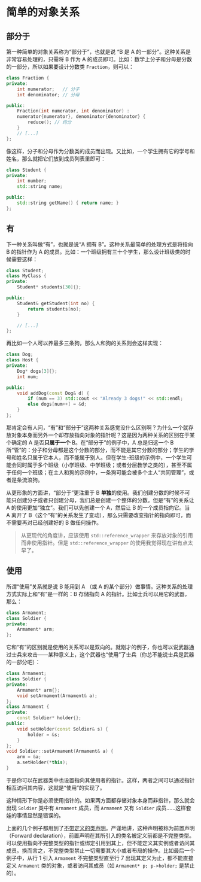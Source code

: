 # 简单的对象关系

## 部分于

第一种简单的对象关系称为“部分于”，也就是说 “B 是 A 的一部分”。这种关系是非常容易处理的，只需将 B 作为 A 的成员即可。比如：数学上分子和分母是分数的一部分，所以如果要设计分数类 `Fraction`，则可以：
```cpp
class Fraction {
private:
    int numerator;   // 分子
    int denominator; // 分母

public:
    Fraction(int numerator, int denominator) :
    numerator{numerator}, denominator{denominator} {
        reduce(); // 约分
    }
    // [...]
};
```
像这样，分子和分母作为分数类的成员而出现。又比如，一个学生拥有它的学号和姓名，那么就把它们放到成员列表里即可：
```cpp
class Student {
private:
    int number;
    std::string name;

public:
    std::string getName() { return name; }
};
```

## 有

下一种关系叫做“有”，也就是说“A 拥有 B”。这种关系最简单的处理方式是将指向 B 的指针作为 A 的成员。比如：一个班级拥有三十个学生，那么设计班级类的时候需要这样：
```cpp
class Student;
class MyClass {
private:
    Student* students[30]{};

public:
    Student& getStudent(int no) {
        return students[no];
    }

    // [...]
};
```

再比如一个人可以养最多三条狗，那么人和狗的关系则会这样实现：
```cpp
class Dog;
class Host {
private:
    Dog* dogs[3]{};
    int num;

public:
    void addDog(const Dog& d) {
        if (num == 3) std::cout << "Already 3 dogs!" << std::endl;
        else dogs[num++] = &d;
    }
};
```

那肯定会有人问，“有”和“部分于”这两种关系感觉没什么区别啊？为什么一个就存放对象本身而另外一个却存放指向对象的指针呢？这是因为两种关系的区别在于某个确定的 A 是否**只属于一个** B。在“部分于”的例子中，A 总是归这一个 B 所“管”的：分子和分母都是这个分数的部分，而不能是其它分数的部分；学生的学号和姓名只属于它本人，而不能属于别人。但在学生-班级的示例中，一个学生可能会同时属于多个班级（小学班级、中学班级；或者分层教学之类的），甚至不属于任何一个班级；在主人和狗的示例中，一条狗可能会被多个主人“共同管理”，或者是条流浪狗。

从更形象的方面讲，“部分于”更注重于 B **单独**的使用。我们创建分数的时候不可能只创建分子或者只创建分母，我们总是创建一个整体的分数。但是“有”的关系让 A 的使用更加“独立”。我们可以先创建一个 A，然后让 B 的一个成员指向它。当 A 离开了 B（这个“有”的关系发生了变动），那么只需要改变指针的指向即可，而不需要再对已经创建好的 B 做任何操作。

> 从更现代的角度讲，应该使用 `std::reference_wrapper` 来存放对象的引用而非使用指针。但是 `std::reference_wrapper` 的使用我觉得现在讲有点太早了。

## 使用

所谓“使用”关系就是说 B 能用到 A （或 A 的某个部分）做事情。这种关系的处理方式实际上和“有”是一样的：B 存储指向 A 的指针。比如士兵可以用它的武器，那么：
```cpp
class Armament;
class Soldier {
private:
    Armament* arm;
};
```
它和“有”的区别就是使用的关系可以是双向的。就刚才的例子，你也可以说武器通过士兵来攻击——某种意义上，这个武器也“使用”了士兵（你总不能说士兵是武器的一部分吧）：
```cpp
class Armament;
class Soldier {
private:
    Armament* arm{};
    void setArmament(Armament& a);
};
class Armament {
private:
    const Soldier* holder{};
public:
    void setHolder(const Soldier& s) {
        holder = &s;
    }
};
void Soldier::setArmament(Armament& a) {
    arm = &a;
    a.setHolder(*this);
}
```
于是你可以在武器类中也设置指向其使用者的指针。这样，两者之间可以通过指针相互访问其内容，这就是“使用”的实现了。

这种情形下你是必须使用指针的。如果两方面都存储对象本身而非指针，那么就会出现 `Soldier` 类中有 `Armament` 成员，而 `Armament` 又有 `Soldier` 成员……这样套娃的事情显然是错误的。

上面的几个例子都用到了[不带定义的类声明](ch04/struct/struct_def#结构体的声明)。严谨地讲，这种声明被称为前置声明（Forward declaration），前置声明在其所引入的类名被定义前都是不完整类型。可以使用指向不完整类型的指针或绑定引用到其上，但不能定义其实例或者访问其成员。换而言之，不完整类型禁止一切需要其大小或者布局的操作。比如最后一个例子中，从行 1 引入 `Armament` 不完整类型直至行 7 出现其定义为止，都不能直接定义 `Armament` 类的对象，或者访问其成员（如 `Armament* p; p->holder;` 是禁止的）。